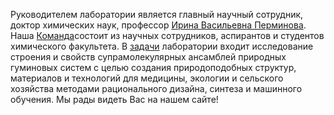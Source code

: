 Руководителем лаборатории является главный научный сотрудник, доктор химических наук, профессор <a href="{{ site.baseurl }}/people/perminova">Ирина Васильевна Перминова</a>. Наша <a href="{{ site.baseurl }}/people">Команда</a>состоит из научных сотрудников, аспирантов и студентов химического факультета. В <a href="{{ site.baseurl }}/science">задачи</a> лаборатории входит исследование строения и свойств супрамолекулярных ансамблей природных гуминовых систем с целью создания природоподобных структур, материалов и технологий для медицины, экологии и сельского хозяйства методами рационального дизайна, синтеза и машинного обучения. Мы рады видеть Вас на нашем сайте!